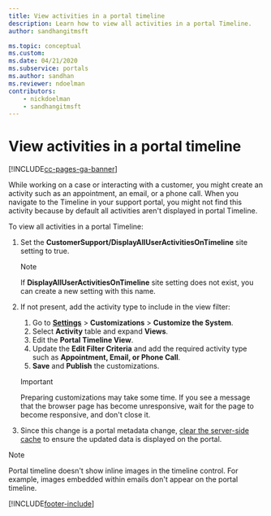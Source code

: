 ```yaml
---
title: View activities in a portal timeline
description: Learn how to view all activities in a portal Timeline.
author: sandhangitmsft

ms.topic: conceptual
ms.custom: 
ms.date: 04/21/2020
ms.subservice: portals
ms.author: sandhan
ms.reviewer: ndoelman
contributors:
    - nickdoelman
    - sandhangitmsft
---
```


# View activities in a portal timeline


[!INCLUDE[cc-pages-ga-banner](../../../includes/cc-pages-ga-banner.md)]

While working on a case or interacting with a customer, you might create an activity such as an appointment, an email, or a phone call. When you navigate to the Timeline in your support portal, you might not find this activity because by default all activities aren't displayed in portal Timeline. 

To view all activities in a portal Timeline: 

1. Set the **CustomerSupport/DisplayAllUserActivitiesOnTimeline** site setting to true.  
    
    > [!NOTE]
    > If **DisplayAllUserActivitiesOnTimeline** site setting does not exist, you can create a new setting with this name.

2. If not present, add the activity type to include in the view filter:  
    1. Go to [**Settings**](/power-platform/admin/admin-settings#app-settings) > **Customizations** > **Customize the System**.
    2. Select **Activity** table and expand **Views**.
    3. Edit the **Portal Timeline View**.
    4. Update the **Edit Filter Criteria** and add the required activity type such as **Appointment, Email, or Phone Call**.
    5. **Save** and **Publish** the customizations. 

    > [!IMPORTANT]
    > Preparing customizations may take some time. If you see a message that the browser page has become unresponsive, wait for the page to become responsive, and don't close it.

3. Since this change is a portal metadata change, [clear the server-side cache](../admin/clear-server-side-cache.md) to ensure the updated data is displayed on the portal.

> [!NOTE]
> Portal timeline doesn't show inline images in the timeline control. For example, images embedded within emails don't appear on the portal timeline.


[!INCLUDE[footer-include](../../../includes/footer-banner.md)]
